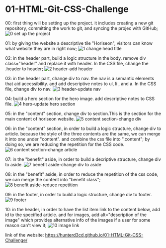 # 01-HTML-Git-CSS-Challenge
00: first thing will be setting up the project. it includes creating a new git repository, committing the work to git, and syncing the projec with GitHub;
![0  set up the project](https://user-images.githubusercontent.com/82790906/117556021-6a5bbc80-b019-11eb-9b23-e574d2df5f82.PNG)

01: by giving the website a descriptive tile "Horiseon", visitors can know what website they are in right now;
![1 change head title](https://user-images.githubusercontent.com/82790906/117555661-eb18b980-b015-11eb-978a-15921edbb17d.PNG)

02: in the header part, build a logic structure in the body. remove div class="header" and replace it with header. In the CSS file, change the .header to header;
![2  header-add header](https://user-images.githubusercontent.com/82790906/117556615-a265fe00-b01f-11eb-8832-e36a1a8e3562.PNG)

03: in the header part, change div to nav. the nav is a semantic elements that aid accessibility. and add descriptive notes to  ul, li , and a. In the CSS file, change div to nav.
![3  header-update nav](https://user-images.githubusercontent.com/82790906/117556940-00e0ab80-b023-11eb-9e01-9029890fdd72.PNG)

04: build a hero section for the hero image. add descriptive notes to CSS file.
![4  hero-update hero section](https://user-images.githubusercontent.com/82790906/117557131-beb86980-b024-11eb-9e56-e5541eb5f916.PNG)

05: in the "content" section, change div to section.This is the section for the main content of horiseon website. 
![5  content section-change div](https://user-images.githubusercontent.com/82790906/117557365-ed374400-b026-11eb-99fa-46491bca2e90.PNG)

06: in the "content" section, in order to build a logic structure, change div to article.
because the style of the three contents are the same, we can merge it into one under "content". and combine the css file into ".content"; by doing so, we are reducing the repetition for the CSS code.
![6  content section-change article](https://user-images.githubusercontent.com/82790906/117562862-fc35ea80-b056-11eb-8667-57e52821ca6f.PNG)

07: in the "benefit" aside, in order to build a decriptive structure, change div to aside.
![7  benefit aside-change div to aside](https://user-images.githubusercontent.com/82790906/117563279-98f98780-b059-11eb-9c7f-f97cf0261891.PNG)

08: in the "benefit" aside, in order to reduce the repetition of the css code, we can merge the content into "benefit class";
![8 benefit aside-reduce repetition](https://user-images.githubusercontent.com/82790906/117563327-fe4d7880-b059-11eb-91ba-6538cadf2f95.PNG)

09: in the footer, in order to build a logic structure, change div to footer. 
![9  footer](https://user-images.githubusercontent.com/82790906/117563447-cc88e180-b05a-11eb-874f-1bb418d0009c.PNG)

10: in the header, in order to have the list item link to the content below, add id to the specified article. and for images, add alt="description of the image" which provides alternative info of the images if a user for some reason can't view it;
![10  image link](https://user-images.githubusercontent.com/82790906/117581295-f3720280-b0b0-11eb-8cf8-0c4516fcb24c.PNG)

link of the website: https://hunterd3cd.github.io/01-HTML-Git-CSS-Challenge/
